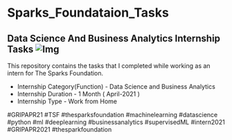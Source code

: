 # Sparks_Foundataion_Tasks

## Data Science And Business Analytics  Internship Tasks ![Img](https://user-images.githubusercontent.com/82076521/113824262-32a0f100-979d-11eb-979a-471df1af316b.png)


This repository contains the tasks that I completed while working as an intern for The Sparks Foundation.

* Internship Category(Function) - Data Science and Business Analytics
* Internship Duration - 1 Month ( April-2021 )
* Internship Type - Work from Home


#GRIPAPR21 #TSF #thesparksfoundation #machinelearning #datascience #python #ml
#deeplearning #businessanalytics #supervisedML #intern2021 #GRIPAPR2021 #thesparkfoundation
